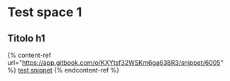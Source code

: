 # Test space 1

## Titolo h1

{% content-ref url="https://app.gitbook.com/o/KXYtsf32WSKm6ga638R3/snippet/6005" %}
[test snippet](https://app.gitbook.com/o/KXYtsf32WSKm6ga638R3/snippet/6005)
{% endcontent-ref %}
